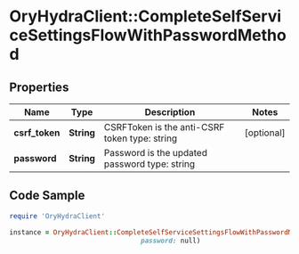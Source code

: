 # OryHydraClient::CompleteSelfServiceSettingsFlowWithPasswordMethod

## Properties

Name | Type | Description | Notes
------------ | ------------- | ------------- | -------------
**csrf_token** | **String** | CSRFToken is the anti-CSRF token  type: string | [optional] 
**password** | **String** | Password is the updated password  type: string | 

## Code Sample

```ruby
require 'OryHydraClient'

instance = OryHydraClient::CompleteSelfServiceSettingsFlowWithPasswordMethod.new(csrf_token: null,
                                 password: null)
```


